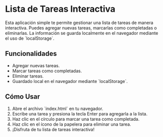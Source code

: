 <h1>Lista de Tareas Interactiva</h1>

<p>Esta aplicación simple te permite gestionar una lista de tareas de manera interactiva. Puedes agregar nuevas tareas, marcarlas como completadas o eliminarlas. La información se guarda localmente en el navegador mediante el uso de `localStorage`.</p>

<h2>Funcionalidades</h2>

<ul>
  <li>Agregar nuevas tareas.</li>
  <li>Marcar tareas como completadas.</li>
  <li>Eliminar tareas.</li>
  <li>Guardado local en el navegador mediante `localStorage`.</li>
</ul>

<h2>Cómo Usar</h2>

<ol>
  <li>Abre el archivo `index.html` en tu navegador.</li>
  <li>Escribe una tarea y presiona la tecla Enter para agregarla a la lista.</li>
  <li>Haz clic en el círculo para marcar una tarea como completada.</li>
  <li>Haz clic en el ícono de la papelera para eliminar una tarea.</li>
  <li>¡Disfruta de tu lista de tareas interactiva!</li>
</ol>
